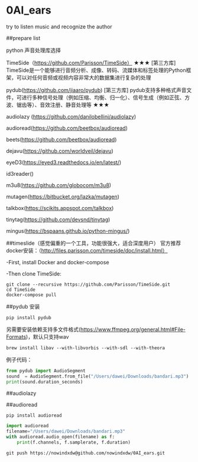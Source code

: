 # 0AI_ears
try to listen music and recognize the author


##prepare list


python 声音处理库选择


TimeSide（https://github.com/Parisson/TimeSide）
★★★
[第三方库] TimeSide是一个能够进行音频分析、成像、转码、流媒体和标签处理的Python框架，可以对任何音频或视频内容非常大的数据集进行复杂的处理


pydub(https://github.com/jiaaro/pydub)
[第三方库] pydub支持多种格式声音文件，可进行多种信号处理（例如压缩、均衡、归一化）、信号生成（例如正弦、方波、锯齿等）、音效注册、静音处理等
★★★


audiolazy (https://github.com/danilobellini/audiolazy)

audioread(https://github.com/beetbox/audioread)

beets(https://github.com/beetbox/audioread)

dejavu(https://github.com/worldveil/dejavu)

eyeD3(https://eyed3.readthedocs.io/en/latest/)

id3reader()

m3u8(https://github.com/globocom/m3u8)

mutagen(https://bitbucket.org/lazka/mutagen)

talkbox(https://scikits.appspot.com/talkbox)

tinytag(https://github.com/devsnd/tinytag)

mingus(https://bspaans.github.io/python-mingus/)


##timeslide（感觉偏重的一个工具，功能很强大，适合深度用户）
官方推荐docker安装：（http://files.parisson.com/timeside/doc/install.html）

-First, install Docker and docker-compose

-Then clone TimeSide:
```angular2html
git clone --recursive https://github.com/Parisson/TimeSide.git
cd TimeSide
docker-compose pull
```

##pydub
安装
```angular2html
pip install pydub

```

另需要安装依赖支持多文件格式(https://www.ffmpeg.org/general.html#File-Formats)，默认只支持wav
```angular2html
brew install libav --with-libvorbis --with-sdl --with-theora
```
例子代码：
```python
from pydub import AudioSegment
sound  = AudioSegment.from_file("/Users/dawei/Downloads/bandari.mp3")
print(sound.duration_seconds)
```

##audiolazy


##audioread
```python
pip install audioread
```

```python
import audioread
filename="/Users/dawei/Downloads/bandari.mp3"
with audioread.audio_open(filename) as f:
    print(f.channels, f.samplerate, f.duration)
```

```angular2html
git push https://nowindxdw@github.com/nowindxdw/0AI_ears.git
```

